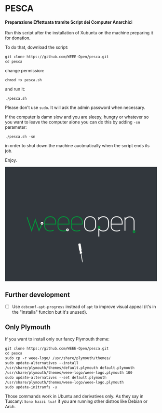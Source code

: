# PESCA

#### Preparazione Effettuata tramite Script dei Computer Anarchici

Run this script after the installation of Xubuntu on the machine preparing it for donation.

To do that, download the script:

    git clone https://github.com/WEEE-Open/pesca.git
    cd pesca

change permission:

    chmod +x pesca.sh
    
and run it:

    ./pesca.sh
    
Please don't use `sudo`. It will ask the admin password when necessary.
    
If the computer is damn slow and you are sleepy, hungry or whatever so you want to leave the computer alone you can do this by adding `-sn` parameter:

    ./pesca.sh -sn
    
in order to shut down the machine auotmatically when the script ends its job.

Enjoy.

![Plymouth screenshot](screenshot.png)

## Further development

- [ ] Use `debconf-apt-progress` instead of `apt` to improve visual appeal (it's in the "installa" funcion but it's unused).


## Only Plymouth

If you want to install only our fancy Plymouth theme:

    git clone https://github.com/WEEE-Open/pesca.git
    cd pesca
    sudo cp -r weee-logo/ /usr/share/plymouth/themes/
    sudo update-alternatives --install /usr/share/plymouth/themes/default.plymouth default.plymouth /usr/share/plymouth/themes/weee-logo/weee-logo.plymouth 100
    sudo update-alternatives --set default.plymouth /usr/share/plymouth/themes/weee-logo/weee-logo.plymouth
    sudo update-initramfs -u

Those commands work in Ubuntu and derivatives only.
As they say in Tuscany: `Sono hazzi tua!` if you are running other distros like Debian or Arch.
